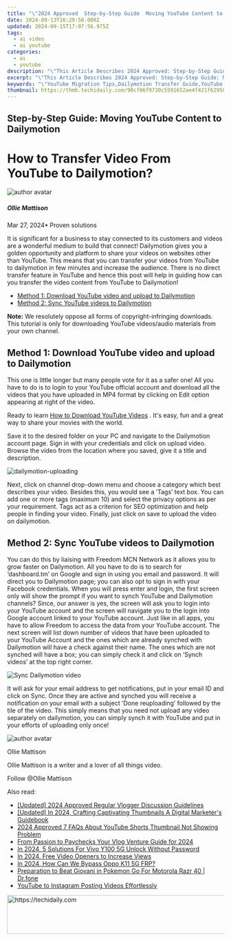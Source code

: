 ```yaml
---
title: "\"2024 Approved  Step-by-Step Guide  Moving YouTube Content to Dailymotion\""
date: 2024-09-13T16:29:56.000Z
updated: 2024-09-15T17:07:56.975Z
tags:
  - ai video
  - ai youtube
categories:
  - ai
  - youtube
description: "\"This Article Describes 2024 Approved: Step-by-Step Guide: Moving YouTube Content to Dailymotion\""
excerpt: "\"This Article Describes 2024 Approved: Step-by-Step Guide: Moving YouTube Content to Dailymotion\""
keywords: "\"YouTube Migration Tips,Dailymotion Transfer Guide,YouTube Content Redistribution,Move Videos To Dailymotion,Video Hosting Site Switch,YouTube-Dailymotion Relocation,Streaming Platform Shift Steps\""
thumbnail: https://thmb.techidaily.com/90cf06f9730c5591652ae4f421f62950743940a3b49411aac162c7581850732b.jpg
---
```


## Step-by-Step Guide: Moving YouTube Content to Dailymotion

# How to Transfer Video From YouTube to Dailymotion?

![author avatar](https://images.wondershare.com/filmora/article-images/ollie-mattison.jpg)

##### Ollie Mattison

 Mar 27, 2024• Proven solutions

It is significant for a business to stay connected to its customers and videos are a wonderful medium to build that connect! Dailymotion gives you a golden opportunity and platform to share your videos on websites other than YouTube. This means that you can transfer your videos from YouTube to dailymotion in few minutes and increase the audience. There is no direct transfer feature in YouTube and hence this post will help in guiding how can you transfer the video content from YouTube to Dailymotion!

* [Method 1: Download YouTube video and upload to Dailymotion](#part1)
* [Method 2: Sync YouTube videos to Dailymotion](#part2)

**Note:** We resolutely oppose all forms of copyright-infringing downloads. This tutorial is only for downloading YouTube videos/audio materials from your own channel.

## Method 1: Download YouTube video and upload to Dailymotion

This one is little longer but many people vote for it as a safer one! All you have to do is to login to your YouTube official account and download all the videos that you have uploaded in MP4 format by clicking on Edit option appearing at right of the video.

Ready to learn [How to Download YouTube Videos](https://tools.techidaily.com/wondershare/filmora/download/) . It's easy, fun and a great way to share your movies with the world.

Save it to the desired folder on your PC and navigate to the Dailymotion account page. Sign in with your credentials and click on upload video. Browse the video from the location where you saved, give it a title and description.

![dailymotion-uploading](https://images.wondershare.com/filmora/article-images/dailymotion-uploading.jpg)

Next, click on channel drop-down menu and choose a category which best describes your video. Besides this, you would see a ‘Tags’ text box. You can add one or more tags (maximum 10) and select the privacy options as per your requirement. Tags act as a criterion for SEO optimization and help people in finding your video. Finally, just click on save to upload the video on dailymotion.

## Method 2: Sync YouTube videos to Dailymotion

You can do this by liaising with Freedom MCN Network as it allows you to grow faster on Dailymotion. All you have to do is to search for ‘dashboard.tm’ on Google and sign in using you email and password. It will direct you to Dailymotion page; you can also opt to sign in with your Facebook credentials. When you will press enter and login, the first screen only will show the prompt if you want to synch YouTube and Dailymotion channels? Since, our answer is yes, the screen will ask you to login into your YouTube account and the screen will navigate you to the login into Google account linked to your YouTube account. Just like in all apps, you have to allow Freedom to access the data from your YouTube account. The next screen will list down number of videos that have been uploaded to your YouTube Account and the ones which are already synched with Dailymotion will have a check against their name. The ones which are not synched will have a box; you can simply check it and click on ‘Synch videos’ at the top right corner.

![ Sync Dailymotion video](https://images.wondershare.com/filmora/article-images/sync-dailymotion-video.jpg)

It will ask for your email address to get notifications, put in your email ID and click on Sync. Once they are active and synched you will receive a notification on your email with a subject ‘Done reuploading’ followed by the tile of the video. This simply means that you need not upload any video separately on dailymotion, you can simply synch it with YouTube and put in your efforts of uploading only once!

![author avatar](https://images.wondershare.com/filmora/article-images/ollie-mattison.jpg)

Ollie Mattison

Ollie Mattison is a writer and a lover of all things video.

Follow @Ollie Mattison

<ins class="adsbygoogle"
     style="display:block"
     data-ad-format="autorelaxed"
     data-ad-client="ca-pub-7571918770474297"
     data-ad-slot="1223367746"></ins>

<ins class="adsbygoogle"
     style="display:block"
     data-ad-client="ca-pub-7571918770474297"
     data-ad-slot="8358498916"
     data-ad-format="auto"
     data-full-width-responsive="true"></ins>

<span class="atpl-alsoreadstyle">Also read:</span>
<div><ul>
<li><a href="https://youtube-webster.techidaily.com/ed-2024-approved-regular-vlogger-discussion-guidelines/"><u>[Updated] 2024 Approved Regular Vlogger Discussion Guidelines</u></a></li>
<li><a href="https://youtube-webster.techidaily.com/ed-in-2024-crafting-captivating-thumbnails-a-digital-marketers-guidebook/"><u>[Updated] In 2024, Crafting Captivating Thumbnails A Digital Marketer's Guidebook</u></a></li>
<li><a href="https://youtube-webster.techidaily.com/approved-7-faqs-about-youtube-shorts-thumbnail-not-showing-problem/"><u>2024 Approved 7 FAQs About YouTube Shorts Thumbnail Not Showing Problem</u></a></li>
<li><a href="https://youtube-zero.techidaily.com/passion-to-paychecks-your-vlog-venture-guide-for-2024/"><u>From Passion to Paychecks Your Vlog Venture Guide for 2024</u></a></li>
<li><a href="https://unlock-android.techidaily.com/in-2024-5-solutions-for-vivo-y100-5g-unlock-without-password-by-drfone-android/"><u>In 2024, 5 Solutions For Vivo Y100 5G Unlock Without Password</u></a></li>
<li><a href="https://some-techniques.techidaily.com/in-2024-free-video-openers-to-increase-views/"><u>In 2024, Free Video Openers to Increase Views</u></a></li>
<li><a href="https://android-frp.techidaily.com/in-2024-how-can-we-bypass-oppo-k11-5g-frp-by-drfone-android/"><u>In 2024, How Can We Bypass Oppo K11 5G FRP?</u></a></li>
<li><a href="https://android-pokemon-go.techidaily.com/preparation-to-beat-giovani-in-pokemon-go-for-motorola-razr-40-drfone-by-drfone-virtual-android/"><u>Preparation to Beat Giovani in Pokemon Go For Motorola Razr 40 | Dr.fone</u></a></li>
<li><a href="https://youtube-webster.techidaily.com/be-to-instagram-posting-videos-effortlessly/"><u>YouTube to Instagram Posting Videos Effortlessly</u></a></li>
</ul></div>

<!-- affiliate ads begin -->
<a href="https://appsumo.8odi.net/c/5597632/2118322/7443" target="_top" id="2118322">
  <img src="//a.impactradius-go.com/display-ad/7443-2118322" border="0" alt="https://techidaily.com" width="728" height="90"/>
</a>
<img height="0" width="0" src="https://appsumo.8odi.net/i/5597632/2118322/7443" style="position:absolute;visibility:hidden;" border="0" />
<!-- affiliate ads end -->

